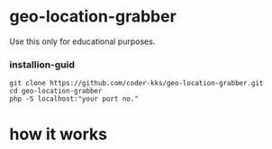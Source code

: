 # geo-location-grabber

Use this only for educational purposes.

### installion-guid
	git clone https://github.com/coder-kks/geo-location-grabber.git
	cd geo-location-grabber
	php -S localhost:"your port no."


# how it works
